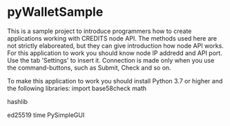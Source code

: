 # pyWalletSample
This is a sample project to introduce programmers how to create applications working with CREDITS node API. 
The methods used here are not strictly elaboreated, but they can give introduction how node API works. 
For this application to work you should know node IP addredd and API port. Use the tab 'Settings' to insert it. 
Connection is made only when you use the command-buttons, such as Submit, Check and so on. 

To make this application to work you should install Python 3.7 or higher and the following libraries:
import 
base58check
math

hashlib

ed25519
time
PySimpleGUI
